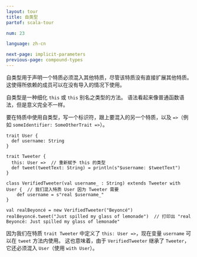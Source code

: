 ```yaml
---
layout: tour
title: 自类型
partof: scala-tour

num: 23

language: zh-cn

next-page: implicit-parameters
previous-page: compound-types
---
```

自类型用于声明一个特质必须混入其他特质，尽管该特质没有直接扩展其他特质。 这使得所依赖的成员可以在没有导入的情况下使用。

自类型是一种细化 `this` 或 `this` 别名之类型的方法。 语法看起来像普通函数语法，但是意义完全不一样。

要在特质中使用自类型，写一个标识符，跟上要混入的另一个特质，以及 `=>`（例如 `someIdentifier: SomeOtherTrait =>`）。
```tut
trait User {
  def username: String
}

trait Tweeter {
  this: User =>  // 重新赋予 this 的类型
  def tweet(tweetText: String) = println(s"$username: $tweetText")
}

class VerifiedTweeter(val username_ : String) extends Tweeter with User {  // 我们混入特质 User 因为 Tweeter 需要
	def username = s"real $username_"
}

val realBeyoncé = new VerifiedTweeter("Beyoncé")
realBeyoncé.tweet("Just spilled my glass of lemonade")  // 打印出 "real Beyoncé: Just spilled my glass of lemonade"
```

因为我们在特质 `trait Tweeter` 中定义了 `this: User =>`，现在变量 `username` 可以在 `tweet` 方法内使用。 这也意味着，由于 `VerifiedTweeter` 继承了 `Tweeter`，它还必须混入 `User`（使用 `with User`）。
